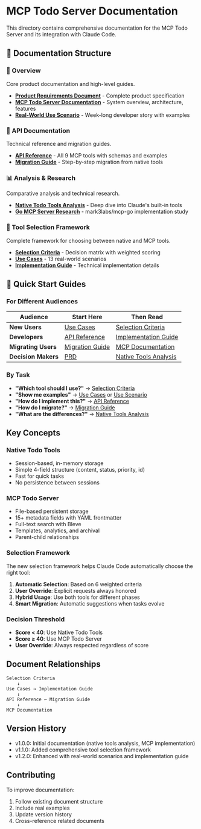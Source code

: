 # MCP Todo Server Documentation

This directory contains comprehensive documentation for the MCP Todo Server and its integration with Claude Code.

## 📁 Documentation Structure

### 📘 Overview
Core product documentation and high-level guides.

- **[Product Requirements Document](./overview/PRD.md)** - Complete product specification
- **[MCP Todo Server Documentation](./overview/mcp_todo_server_documentation.md)** - System overview, architecture, features
- **[Real-World Use Scenario](./overview/use_scenario_example.md)** - Week-long developer story with examples

### 🔧 API Documentation
Technical reference and migration guides.

- **[API Reference](./api/api_reference.md)** - All 9 MCP tools with schemas and examples
- **[Migration Guide](./api/migration_guide.md)** - Step-by-step migration from native tools

### 📊 Analysis & Research
Comparative analysis and technical research.

- **[Native Todo Tools Analysis](./analysis/native_todo_tools_analysis.md)** - Deep dive into Claude's built-in tools
- **[Go MCP Server Research](./analysis/go_mcp_server_research.md)** - mark3labs/mcp-go implementation study

### 🎯 Tool Selection Framework
Complete framework for choosing between native and MCP tools.

- **[Selection Criteria](./selection/todo_tool_selection_criteria.md)** - Decision matrix with weighted scoring
- **[Use Cases](./selection/todo_tool_use_cases.md)** - 13 real-world scenarios
- **[Implementation Guide](./selection/todo_tool_implementation_guide.md)** - Technical implementation details

## 🚀 Quick Start Guides

### For Different Audiences

| Audience | Start Here | Then Read |
|----------|------------|-----------|
| **New Users** | [Use Cases](./selection/todo_tool_use_cases.md) | [Selection Criteria](./selection/todo_tool_selection_criteria.md) |
| **Developers** | [API Reference](./api/api_reference.md) | [Implementation Guide](./selection/todo_tool_implementation_guide.md) |
| **Migrating Users** | [Migration Guide](./api/migration_guide.md) | [MCP Documentation](./overview/mcp_todo_server_documentation.md) |
| **Decision Makers** | [PRD](./overview/PRD.md) | [Native Tools Analysis](./analysis/native_todo_tools_analysis.md) |

### By Task

- **"Which tool should I use?"** → [Selection Criteria](./selection/todo_tool_selection_criteria.md)
- **"Show me examples"** → [Use Cases](./selection/todo_tool_use_cases.md) or [Use Scenario](./overview/use_scenario_example.md)
- **"How do I implement this?"** → [API Reference](./api/api_reference.md)
- **"How do I migrate?"** → [Migration Guide](./api/migration_guide.md)
- **"What are the differences?"** → [Native Tools Analysis](./analysis/native_todo_tools_analysis.md)

## Key Concepts

### Native Todo Tools
- Session-based, in-memory storage
- Simple 4-field structure (content, status, priority, id)
- Fast for quick tasks
- No persistence between sessions

### MCP Todo Server
- File-based persistent storage
- 15+ metadata fields with YAML frontmatter
- Full-text search with Bleve
- Templates, analytics, and archival
- Parent-child relationships

### Selection Framework
The new selection framework helps Claude Code automatically choose the right tool:

1. **Automatic Selection**: Based on 6 weighted criteria
2. **User Override**: Explicit requests always honored
3. **Hybrid Usage**: Use both tools for different phases
4. **Smart Migration**: Automatic suggestions when tasks evolve

### Decision Threshold
- **Score < 40**: Use Native Todo Tools
- **Score ≥ 40**: Use MCP Todo Server
- **User Override**: Always respected regardless of score

## Document Relationships

```
Selection Criteria
    ↓
Use Cases → Implementation Guide
    ↓
API Reference ← Migration Guide
    ↓
MCP Documentation
```

## Version History

- v1.0.0: Initial documentation (native tools analysis, MCP implementation)
- v1.1.0: Added comprehensive tool selection framework
- v1.2.0: Enhanced with real-world scenarios and implementation guide

## Contributing

To improve documentation:
1. Follow existing document structure
2. Include real examples
3. Update version history
4. Cross-reference related documents
